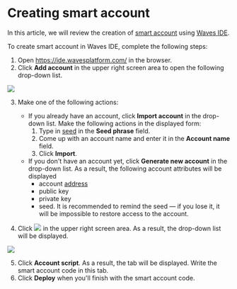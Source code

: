 # Creating smart account

In this article, we will review the creation of [smart account](/en/blockchain/account/smart-account.md) using [Waves IDE](/en/building-apps/smart-contracts/tools/waves-ide.md).

To create smart account in Waves IDE, complete the following steps:

1. Open https://ide.wavesplatform.com/ in the browser.
2. Click **Add account** in the upper right screen area to open the following drop-down list.

![](/en/building-apps/smart-contracts/img/add_account.png)

3. Make one of the following actions:

    - If you already have an account, click **Import account** in the drop-down list. Make the following actions in the displayed form:
        1. Type in [seed](/waves-client/frequently-asked-questions-faq/account-management/seed-phrase.md) in the **Seed phrase** field.
        2. Come up with an account name and enter it in the **Account name** field.
        3. Click **Import**.
    - If you don't have an account yet, click **Generate new account** in the drop-down list. As a result, the following account attributes will be displayed
        - account [address](/en/blockchain/account/address.md)
        - public key
        - private key
        - seed. It is recommended to remind the seed — if you lose it, it will be impossible to restore access to the account.

4. Click ![](/en/building-apps/smart-contracts/img/plus.png) in the upper right screen area. As a result, the drop-down list will be displayed.

![](/en/building-apps/smart-contracts/img/plus2.png)

5. Click **Account script**. As a result, the tab will be displayed. Write the smart account code in this tab.
6. Click **Deploy** when you'll finish with the smart account code.
